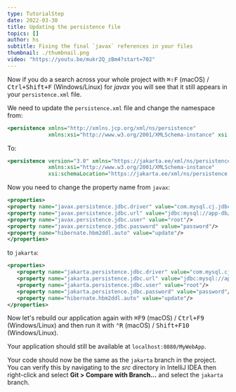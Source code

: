 ```yaml
---
type: TutorialStep
date: 2022-03-30
title: Updating the persistence file
topics: []
author: hs
subtitle: Fixing the final `javax` references in your files
thumbnail: ./thumbnail.png
video: "https://youtu.be/mukr2Q_zBm4?start=702"
---
```


Now if you do a search across your whole project with <kbd>⌘⇧F</kbd> (macOS) / <kbd>Ctrl+Shift+F</kbd> (Windows/Linux) for _javax_ you will see that it still appears in your `persistence.xml` file.

We need to update the `persistence.xml` file and change the namespace from:

```xml
<persistence xmlns="http://xmlns.jcp.org/xml/ns/persistence"
             xmlns:xsi="http://www.w3.org/2001/XMLSchema-instance" xsi:schemaLocation="http://xmlns.jcp.org/xml/ns/persistence http://xmlns.jcp.org/xml/ns/persistence/persistence_2_2.xsd" version="2.2">
```

To:

```xml
<persistence version="3.0" xmlns="https://jakarta.ee/xml/ns/persistence"
             xmlns:xsi="http://www.w3.org/2001/XMLSchema-instance"
             xsi:schemaLocation="https://jakarta.ee/xml/ns/persistence https://jakarta.ee/xml/ns/persistence/persistence_3_0.xsd">

```

Now you need to change the property name from `javax`:

```xml
<properties>
<property name="javax.persistence.jdbc.driver" value="com.mysql.cj.jdbc.Driver"/>
<property name="javax.persistence.jdbc.url" value="jdbc:mysql://app-db/myDB"/>
<property name="javax.persistence.jdbc.user" value="root"/>
<property name="javax.persistence.jdbc.password" value="password"/>
<property name="hibernate.hbm2ddl.auto" value="update"/>
</properties>
```

to `jakarta`:

```xml
<properties>
   <property name="jakarta.persistence.jdbc.driver" value="com.mysql.cj.jdbc.Driver"/>
   <property name="jakarta.persistence.jdbc.url" value="jdbc:mysql://app-db/myDB"/>
   <property name="jakarta.persistence.jdbc.user" value="root"/>
   <property name="jakarta.persistence.jdbc.password" value="password"/>
   <property name="hibernate.hbm2ddl.auto" value="update"/>
</properties>
```

Now let's rebuild our application again with <kbd>⌘F9</kbd> (macOS) / <kbd>Ctrl+F9</kbd> (Windows/Linux) and then run it with <kbd>⌃R</kbd> (macOS) / <kbd>Shift+F10</kbd> (Windows/Linux).

Your application should still be available at `localhost:8080/MyWebApp`.

Your code should now be the same as the `jakarta` branch in the project. You can verify this by navigating to the _src_ directory in IntelliJ IDEA then right-click and select **Git > Compare with Branch...** and select the `jakarta` branch.
